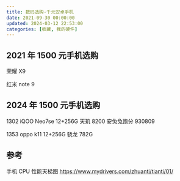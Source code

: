 ```yaml
---
title: 数码选购-千元安卓手机
date: 2021-09-30 00:00:00
updated: 2024-03-12 22:53:00
categories: [收藏, 我的硬件]
---
```


## 2021 年 1500 元手机选购

荣耀 X9

红米 note 9

## 2024 年 1500 元手机选购

1302 iQOO Neo7se 12+256G 天玑 8200 安兔兔跑分 930809

1353 oppo k11 12+256G 骁龙 782G

<!-- more -->

## 参考

手机 CPU 性能天梯图
<https://www.mydrivers.com/zhuanti/tianti/01/>
